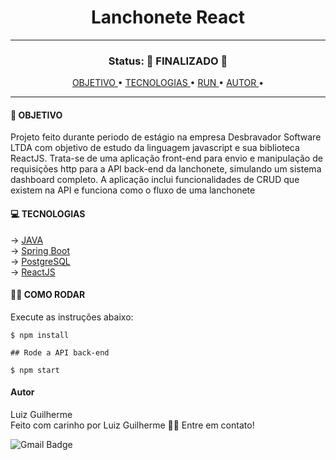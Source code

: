 <h1 align="center"> Lanchonete React </h1>
<hr/>
<h3 align="center"> Status: 🚀 FINALIZADO 🚀</h3>

<p align="center"> 
  <a href="#objetivos"> OBJETIVO </a> •
  <a href="#tecnologias"> TECNOLOGIAS </a> •
  <a href="#run"> RUN </a> •
  <a href="#autor"> AUTOR </a> •
</p>

<hr/>
<h4 id="#objetivo"> 🚀 OBJETIVO </h3>
<p> Projeto feito durante periodo de estágio na empresa Desbravador Software LTDA com objetivo de estudo 
  da linguagem javascript e sua biblioteca ReactJS. Trata-se de uma aplicação front-end para envio e manipulação 
  de requisições http para a API back-end da lanchonete, simulando um sistema dashboard completo. A aplicação inclui funcionalidades de CRUD que existem na API e funciona como o fluxo de uma lanchonete </p>

<h4 id="#tecnologias"> 💻 TECNOLOGIAS </h3>
→ <a href="https://www.java.com/pt-BR/"> JAVA </a> <br>
→ <a href="https://spring.io/">Spring Boot </a> <br>
→ <a href="https://www.postgresql.org/"> PostgreSQL</a> <br>
→ <a href="https://pt-br.legacy.reactjs.org/"> ReactJS </a> <br>

<h4> 👩‍💻 COMO RODAR </h4>
<p id="run" >Execute as instruções abaixo:</p>

```
$ npm install

## Rode a API back-end

$ npm start
```


<h4 id="autor">Autor</h4>
Luiz Guilherme <br>
Feito com carinho por Luiz Guilherme 👋🏽 Entre em contato!

![Gmail Badge](https://img.shields.io/badge/-zanelallopes9977@gmail.com-c14438?style=flat-square&logo=Gmail&logoColor=white&link=mailto:zanelallopes9977@gmail.com)
